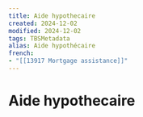 ```yaml
---
title: Aide hypothecaire
created: 2024-12-02
modified: 2024-12-02
tags: TBSMetadata
alias: Aide hypothécaire
french:
- "[[13917 Mortgage assistance]]"
---
```

# Aide hypothecaire
